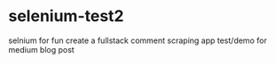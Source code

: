 # selenium-test2

selnium for fun
create a fullstack comment scraping app
test/demo for medium blog post